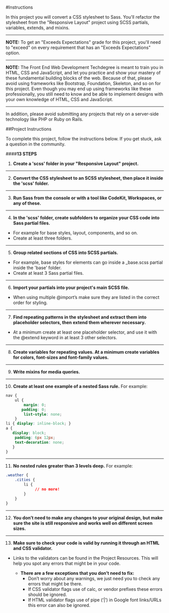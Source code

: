 #Instructions

In this project you will convert a CSS stylesheet to Sass. You'll refactor the stylesheet from the "Responsive Layout" project using SCSS partials, variables, extends, and mixins.
***
**NOTE:** To get an "Exceeds Expectations" grade for this project, you'll need to "exceed" on every requirement that has an "Exceeds Expectations" option.
***
**NOTE:** The Front End Web Development Techdegree is meant to train you in HTML, CSS and JavaScript, and let you practice and show your mastery of these fundamental building blocks of the web. Because of that, please avoid using frameworks like Bootstrap, Foundation, Skeleton, and so on for this project. Even though you may end up using frameworks like these professionally, you still need to know and be able to implement designs with your own knowledge of HTML, CSS and JavaScript.
***
In addition, please avoid submitting any projects that rely on a server-side technology like PHP or Ruby on Rails.

##Project Instructions

To complete this project, follow the instructions below. If you get stuck, ask a question in the community.

####**13 STEPS**

1) **Create a 'scss' folder in your "Responsive Layout" project.**

***
2) **Convert the CSS stylesheet to an SCSS stylesheet, then place it inside the 'scss' folder.**

***
3) **Run Sass from the console or with a tool like CodeKit, Workspaces, or any of these.**

***
4) **In the 'scss' folder, create subfolders to organize your CSS code into Sass partial files.**
  - For example for base styles, layout, components, and so on.
  - Create at least three folders.

***
5) **Group related sections of CSS into SCSS partials.**
  - For example, base styles for elements can go inside a \_base.scss partial inside the 'base' folder.
  - Create at least 3 Sass partial files.

***
6) **Import your partials into your project's main SCSS file.**
  - When using multiple @import’s make sure they are listed in the correct order for styling.

***
7) **Find repeating patterns in the stylesheet and extract them into placeholder selectors, then extend them wherever necessary.**
  - At a minimum create at least one placeholder selector, and use it with the \@extend keyword in at least 3 other selectors.

***
8) **Create variables for repeating values. At a minimum create variables for colors, font-sizes and font-family values.**

***
9) **Write mixins for media queries.**

***
10) **Create at least one example of a nested Sass rule.**
For example:
```css
nav {
    ul {
        margin: 0;
       padding: 0;
        list-style: none;
    }
li { display: inline-block; }
a {
   display: block;
    padding: 6px 12px;
    text-decoration: none;
   }
}
```

***
11) **No nested rules greater than 3 levels deep.**
For example:
```css
.weather {
    .cities {
        li {
             // no more!
        }
    }
}
```
***
12) **You don’t need to make any changes to your original design, but make sure the site is still responsive and works well on different screen sizes.**
***
13) **Make sure to check your code is valid by running it through an HTML and CSS validator.**
- Links to the validators can be found in the Project Resources. This will help you spot any errors that might be in your code.

  - **There are a few exceptions that you don’t need to fix:**
    - Don’t worry about any warnings, we just need you to check any errors that might be there.
    - If CSS validator flags use of calc, or vendor prefixes these errors should be ignored.
    - If HTML validator flags use of pipe (‘|’) in Google font links/URLs this error can also be ignored.
